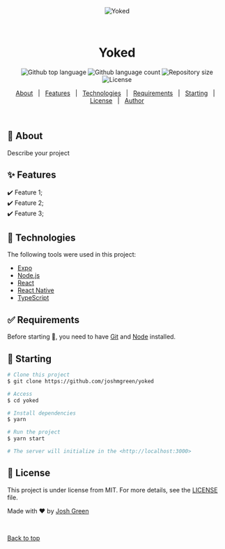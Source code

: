 <div align="center" id="top"> 
  <img src="./.github/app.gif" alt="Yoked" />

  &#xa0;

  <!-- <a href="https://yoked.netlify.app">Demo</a> -->
</div>

<h1 align="center">Yoked</h1>

<p align="center">
  <img alt="Github top language" src="https://img.shields.io/github/languages/top/joshmgreen/yoked?color=56BEB8">

  <img alt="Github language count" src="https://img.shields.io/github/languages/count/joshmgreen/yoked?color=56BEB8">

  <img alt="Repository size" src="https://img.shields.io/github/repo-size/joshmgreen/yoked?color=56BEB8">

  <img alt="License" src="https://img.shields.io/github/license/joshmgreen/yoked?color=56BEB8">

  <!-- <img alt="Github issues" src="https://img.shields.io/github/issues/joshmgreen/yoked?color=56BEB8" /> -->

  <!-- <img alt="Github forks" src="https://img.shields.io/github/forks/joshmgreen/yoked?color=56BEB8" /> -->

  <!-- <img alt="Github stars" src="https://img.shields.io/github/stars/joshmgreen/yoked?color=56BEB8" /> -->
</p>

<!-- Status -->

<!-- <h4 align="center"> 
	🚧  Yoked 🚀 Under construction...  🚧
</h4> 

<hr> -->

<p align="center">
  <a href="#dart-about">About</a> &#xa0; | &#xa0; 
  <a href="#sparkles-features">Features</a> &#xa0; | &#xa0;
  <a href="#rocket-technologies">Technologies</a> &#xa0; | &#xa0;
  <a href="#white_check_mark-requirements">Requirements</a> &#xa0; | &#xa0;
  <a href="#checkered_flag-starting">Starting</a> &#xa0; | &#xa0;
  <a href="#memo-license">License</a> &#xa0; | &#xa0;
  <a href="https://github.com/joshmgreen" target="_blank">Author</a>
</p>

<br>

## :dart: About ##

Describe your project

## :sparkles: Features ##

:heavy_check_mark: Feature 1;\
:heavy_check_mark: Feature 2;\
:heavy_check_mark: Feature 3;

## :rocket: Technologies ##

The following tools were used in this project:

- [Expo](https://expo.io/)
- [Node.js](https://nodejs.org/en/)
- [React](https://pt-br.reactjs.org/)
- [React Native](https://reactnative.dev/)
- [TypeScript](https://www.typescriptlang.org/)

## :white_check_mark: Requirements ##

Before starting :checkered_flag:, you need to have [Git](https://git-scm.com) and [Node](https://nodejs.org/en/) installed.

## :checkered_flag: Starting ##

```bash
# Clone this project
$ git clone https://github.com/joshmgreen/yoked

# Access
$ cd yoked

# Install dependencies
$ yarn

# Run the project
$ yarn start

# The server will initialize in the <http://localhost:3000>
```

## :memo: License ##

This project is under license from MIT. For more details, see the [LICENSE](LICENSE.md) file.


Made with :heart: by <a href="https://github.com/joshmgreen" target="_blank">Josh Green</a>

&#xa0;

<a href="#top">Back to top</a>
